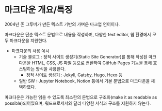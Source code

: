 # 마크다운 개요/특징

2004년 존 그루버가 만든 텍스트 기반의 가벼운 마크업 언어이다. 

마크다운은 단순 텍스트 문법으로 내용을 작성하며, 다양한 text editor, 웹 환경에서 모두 마크다운을 지원한다.

- 마크다운의 사용 예시
  - 기술 블로그 : 정적 사이트 생성기(Static Site Generator)를 통해 작성된 마크다운을 HTML, CSS, JS 파일 등으로 변환하여 GitHub Pages 기능을 통해 호스팅하는 방식을 사용한다.
    - 정적 사이트 생성기 : Jekyll, Gatsby, Hugo, Hexo 등
  - 일반 SW : Jupyter Notebook, Notion 등에서 기본 문법으로 마크다운을 채택하였다.

마크다운은 가능한 읽을 수 있도록 최소한의 문법으로 구조화(make it as readable as possible)되어있으며, 워드프로세서와 달리 다양한 서식과 구조를 지원하지 않는다.